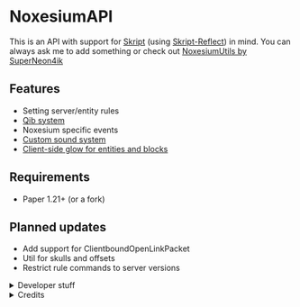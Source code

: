 # NoxesiumAPI
This is an API with support for [Skript](https://github.com/SkriptLang/Skript) (using [Skript-Reflect](https://github.com/SkriptLang/skript-reflect)) in mind. You can always ask me to add something or check out [NoxesiumUtils by SuperNeon4ik](https://github.com/SuperNeon4ik/NoxesiumUtils)

## Features
- Setting server/entity rules
- [Qib system](https://github.com/Noxcrew/noxesium/wiki/Qib-System)
- Noxesium specific events
- [Custom sound system](https://github.com/Noxcrew/noxesium/wiki/Custom-Sounds)
- [Client-side glow for entities and blocks](https://github.com/SkytAsul/GlowingEntities?tab=readme-ov-file#make-entities-glow)

## Requirements
- Paper 1.21+ (or a fork)

## Planned updates
- Add support for ClientboundOpenLinkPacket
- Util for skulls and offsets
- Restrict rule commands to server versions

<details>
<summary>Developer stuff</summary>

### Gradle (Kotlin):
```gradle
maven {
    name = "noxcrewMavenPublic"
    url = uri("https://maven.noxcrew.com/public")
}

maven {
    name = "astrofoxRepository"
    url = uri("http://144.21.60.201:25566/<repository>")
}
```
```gradle
implementation "me.iris:noxesiumapi:LATEST_VERSION"
```
### Maven:
```xml
<repository>
  <id>noxcrew-maven-public</id>
  <name>Noxcrew Public Maven Repository</name>
  <url>https://maven.noxcrew.com/public</url>
</repository>
<repository>
  <id>astrofox-repository-releases</id>
  <name>Astrofox Repository</name>
  <url>http://144.21.60.201:25566/releases</url>
</repository>
```
```xml
<dependency>
  <groupId>me.iris</groupId>
  <artifactId>noxesiumapi</artifactId>
  <version>LATEST_VERSION</version>
</dependency>
```
</details>

<details>
<summary>Credits</summary>

- [Noxesium by Noxcrew](https://github.com/Noxcrew/noxesium) - Noxesium
- [GlowingEntities by SkytAsul](https://github.com/SkytAsul/GlowingEntities) - Client-side glowing
- [NoxesiumUtils by SuperNeon4ik](https://github.com/SuperNeon4ik/NoxesiumUtils) - Inspiration
- [ExpHost by Astrofox Studios](https://www.exphost.net/) - Hosting the repository
</details>

